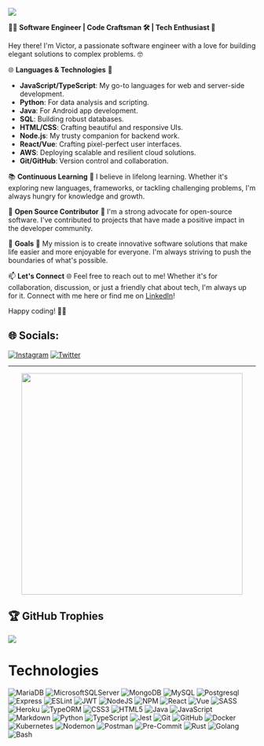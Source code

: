 <!-- - [![Visitors](https://visitor-badge.glitch.me/badge?page_id=iamveekthorr.visitor-badge)](https://github.com/iamveekthorr) -->
<!-- <img width="0em" src="https://visitor-badge.glitch.me/badge?page_id=iamveekthorr.visitor-badge" /> -->
[![](https://visitcount.itsvg.in/api?id=iamveekthorr&icon=0&color=4)](https://visitcount.itsvg.in)

👨‍💻 **Software Engineer | Code Craftsman 🛠️ | Tech Enthusiast 🚀**

Hey there! I'm Victor, a passionate software engineer with a love for building elegant solutions to complex problems. 🤓

🌐 **Languages & Technologies** 🌟
- **JavaScript/TypeScript**: My go-to languages for web and server-side development.
- **Python**: For data analysis and scripting.
- **Java**: For Android app development.
- **SQL**: Building robust databases.
- **HTML/CSS**: Crafting beautiful and responsive UIs.
- **Node.js**: My trusty companion for backend work.
- **React/Vue**: Crafting pixel-perfect user interfaces.
- **AWS**: Deploying scalable and resilient cloud solutions.
- **Git/GitHub**: Version control and collaboration.

📚 **Continuous Learning** 🧠
I believe in lifelong learning. Whether it's exploring new languages, frameworks, or tackling challenging problems, I'm always hungry for knowledge and growth.

🌟 **Open Source Contributor** 🚀
I'm a strong advocate for open-source software. I've contributed to projects that have made a positive impact in the developer community.

🎯 **Goals** 🚀
My mission is to create innovative software solutions that make life easier and more enjoyable for everyone. I'm always striving to push the boundaries of what's possible.

📫 **Let's Connect** 🌐
Feel free to reach out to me! Whether it's for collaboration, discussion, or just a friendly chat about tech, I'm always up for it. Connect with me here or find me on [LinkedIn](https://www.linkedin.com/in/victor-okonkwo-666784180/)!

Happy coding! 🚀✨


## 🌐 Socials:
[![Instagram](https://img.shields.io/badge/Instagram-%23E4405F.svg?logo=Instagram&logoColor=white)](https://instagram.com/iam_veekthorr) [![Twitter](https://img.shields.io/badge/Twitter-%231DA1F2.svg?logo=Twitter&logoColor=white)](https://twitter.com/iam_veekthorr)

<hr>
<p align="center">
	<img width="450em" src="https://github-readme-streak-stats.herokuapp.com?user=iamveekthorr&theme=gruvbox&hide_border=true&date_format=M%20j%5B%2C%20Y%5D)">
</p>


## 🏆 GitHub Trophies
![](https://github-profile-trophy.vercel.app/?username=iamveekthorr&theme=radical&no-frame=false&no-bg=true&margin-w=4)

# Technologies

![MariaDB](https://img.shields.io/badge/MariaDB-003545?style=for-the-badge&logo=mariadb&logoColor=white)
![MicrosoftSQLServer](https://img.shields.io/badge/Microsoft%20SQL%20Sever-CC2927?style=for-the-badge&logo=microsoft%20sql%20server&logoColor=white)
![MongoDB](https://img.shields.io/badge/MongoDB-%234ea94b.svg?style=for-the-badge&logo=mongodb&logoColor=white)
![MySQL](https://img.shields.io/badge/mysql-%2300f.svg?style=for-the-badge&logo=mysql&logoColor=white)
![Postgresql](https://img.shields.io/badge/PostgreSQL-316192?style=for-the-badge&logo=postgresql&logoColor=white)
![Express](https://img.shields.io/badge/Express-000?style=for-the-badge&logo=express&logoColor=white)
![ESLint](https://img.shields.io/badge/ESLint-4B3263?style=for-the-badge&logo=eslint&logoColor=white)
![JWT](https://img.shields.io/badge/JWT-black?style=for-the-badge&logo=JSON%20web%20tokens)
![NodeJS](https://img.shields.io/badge/node.js-6DA55F?style=for-the-badge&logo=node.js&logoColor=white)
![NPM](https://img.shields.io/badge/NPM-%23000000.svg?style=for-the-badge&logo=npm&logoColor=white)
![React](https://img.shields.io/badge/react-%2320232a.svg?style=for-the-badge&logo=react&logoColor=%2361DAFB)
![Vue](https://img.shields.io/badge/vue-%2320232a.svg?style=for-the-badge&logo=vue&logoColor=%2361DAFB)
![SASS](https://img.shields.io/badge/SASS-hotpink.svg?style=for-the-badge&logo=SASS&logoColor=white)
![Heroku](https://img.shields.io/badge/heroku-%23430098.svg?style=for-the-badge&logo=heroku&logoColor=white)
![TypeORM](https://img.shields.io/badge/Typeorm-262627?style=for-the-badge&logo=typeorm&logoColor=white)
![CSS3](https://img.shields.io/badge/css3-%231572B6.svg?style=for-the-badge&logo=css3&logoColor=white)
![HTML5](https://img.shields.io/badge/html5-%23E34F26.svg?style=for-the-badge&logo=html5&logoColor=white)
![Java](https://img.shields.io/badge/java-%23ED8B00.svg?style=for-the-badge&logo=java&logoColor=white)
![JavaScript](https://img.shields.io/badge/javascript-%23323330.svg?style=for-the-badge&logo=javascript&logoColor=%23F7DF1E)
![Markdown](https://img.shields.io/badge/markdown-%23000000.svg?style=for-the-badge&logo=markdown&logoColor=white)
![Python](https://img.shields.io/badge/python-3670A0?style=for-the-badge&logo=python&logoColor=ffdd54)
![TypeScript](https://img.shields.io/badge/typescript-%23007ACC.svg?style=for-the-badge&logo=typescript&logoColor=white)
![Jest](https://img.shields.io/badge/-jest-%23C21325?style=for-the-badge&logo=jest&logoColor=white)
![Git](https://img.shields.io/badge/Git-F05032?style=for-the-badge&logo=git&logoColor=white)
![GitHub](https://img.shields.io/badge/GitHub-181717?style=for-the-badge&logo=github&logoColor=white)
![Docker](https://img.shields.io/badge/docker-%230db7ed.svg?style=for-the-badge&logo=docker&logoColor=white)
![Kubernetes](https://img.shields.io/badge/kubernetes-%23326ce5.svg?style=for-the-badge&logo=kubernetes&logoColor=white)
![Nodemon](https://img.shields.io/badge/Nodemon-76D04B?style=for-the-badge&logo=nodemon&logoColor=white)
![Postman](https://img.shields.io/badge/Postman-FF6C37?style=for-the-badge&logo=postman&logoColor=white)
![Pre-Commit](https://img.shields.io/badge/pre--commit-FAB040?style=for-the-badge&logo=precommit&logoColor=white)
![Rust](https://img.shields.io/badge/Rust-red?style=for-the-badge&logo=rust&logoColor=white)
![Golang](https://img.shields.io/badge/Golang-blue?style=for-the-badge&logo=go&logoColor=white)
![Bash](https://img.shields.io/badge/Bash-4EAA25?style=for-the-badge&logo=gnubash&logoColor=white)




